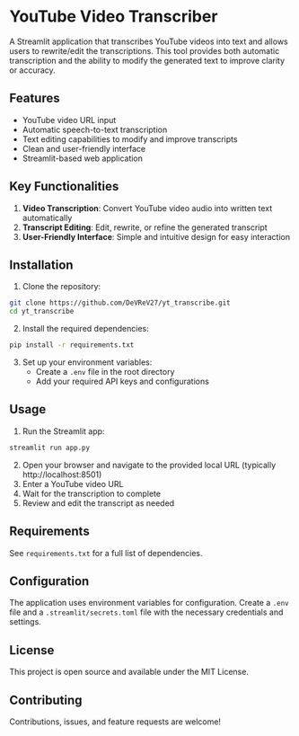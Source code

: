 # YouTube Video Transcriber

A Streamlit application that transcribes YouTube videos into text and allows users to rewrite/edit the transcriptions. This tool provides both automatic transcription and the ability to modify the generated text to improve clarity or accuracy.

## Features

- YouTube video URL input
- Automatic speech-to-text transcription
- Text editing capabilities to modify and improve transcripts
- Clean and user-friendly interface
- Streamlit-based web application

## Key Functionalities

1. **Video Transcription**: Convert YouTube video audio into written text automatically
2. **Transcript Editing**: Edit, rewrite, or refine the generated transcript
3. **User-Friendly Interface**: Simple and intuitive design for easy interaction

## Installation

1. Clone the repository:
```bash
git clone https://github.com/DeVReV27/yt_transcribe.git
cd yt_transcribe
```

2. Install the required dependencies:
```bash
pip install -r requirements.txt
```

3. Set up your environment variables:
   - Create a `.env` file in the root directory
   - Add your required API keys and configurations

## Usage

1. Run the Streamlit app:
```bash
streamlit run app.py
```

2. Open your browser and navigate to the provided local URL (typically http://localhost:8501)
3. Enter a YouTube video URL
4. Wait for the transcription to complete
5. Review and edit the transcript as needed

## Requirements

See `requirements.txt` for a full list of dependencies.

## Configuration

The application uses environment variables for configuration. Create a `.env` file and a `.streamlit/secrets.toml` file with the necessary credentials and settings.

## License

This project is open source and available under the MIT License.

## Contributing

Contributions, issues, and feature requests are welcome!
